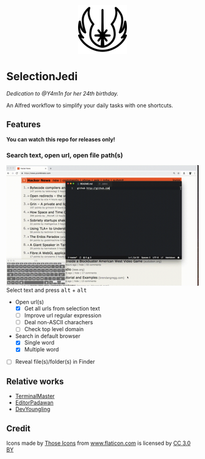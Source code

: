 <p align="center"><img src="icon.png"></p>

# SelectionJedi
*Dedication to @Y4m1n for her 24th birthday.*

An Alfred workflow to simplify your daily tasks with one shortcuts.

## Features
**You can watch this repo for releases only!**
### Search text, open url, open file path(s)
![SelectionJedi](SelectionJedi.gif)
Select text and press <kbd>alt</kbd> + <kbd>alt</kbd>
- Open url(s)
  - [x] Get all urls from selection text
  - [ ] Improve url regular expression
  - [ ] Deal non-ASCII charachers
  - [ ] Check top level domain
- Search in default browser
  - [x] Single word
  - [x] Multiple word
- [ ] Reveal file(s)/folder(s) in Finder

## Relative works
- [TerminalMaster](https://github/willbchang/TerminalMaster)
- [EditorPadawan](https://github/willbchang/EditorPadawan)
- [DevYoungling](https://github/willbchang/DevYoungling)

## Credit
<div>Icons made by <a href="https://www.flaticon.com/authors/those-icons" title="Those Icons">Those Icons</a> from <a href="https://www.flaticon.com/" 			    title="Flaticon">www.flaticon.com</a> is licensed by <a href="http://creativecommons.org/licenses/by/3.0/" 			    title="Creative Commons BY 3.0" target="_blank">CC 3.0 BY</a></div>